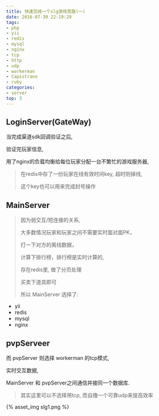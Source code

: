 ```yaml
---
title: 快速完成一个slg游戏思路(一)
date: 2016-07-30 22:19:29
tags:
- php
- yii
- redis
- mysql
- nginx
- tcp
- http
- udp
- workerman
- Capistrano
- ruby
categories:
- server
top: 3
---
```





## LoginServer(GateWay)

当完成渠道sdk回调验证之后, 

验证完玩家信息, 

用了nginx的负载均衡给每位玩家分配一台不繁忙的游戏服务器, 

> 在redis中存了一份玩家在线有效时间key, 
> 超时则掉线, 
> 
> 这个key也可以用来完成封号操作



## MainServer

> 因为弱交互/短连接的关系, 
> 
> 大多数情况玩家和玩家之间不需要实时面对面PK，
> 
> 打一下对方的离线数据，
> 
> 计算下排行榜，排行榜是实时计算的, 
> 
> 存在redis里, 做了分页处理
> 
> 买卖下道具即可
> 
> 所以 MainServer 选择了:

- yii
- redis
- mysql
- nginx

<!-- more -->

## pvpServeer

而 pvpServer 则选择 workerman 的tcp模式,

实时交互数据, 

MainServer 和 pvpServer之间通信并接同一个数据库.

> 其实这里可以不选择用tcp, 而自撸一个可靠udp来提高效率

{% asset_img slg1.png %}
